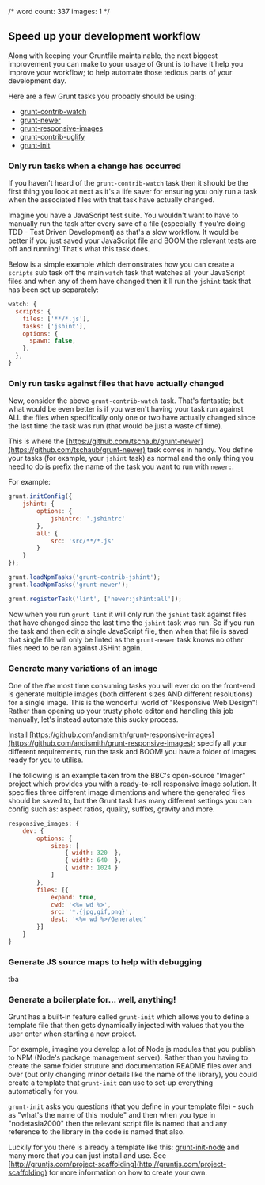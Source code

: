 /*
	word count: 337
	images: 1
*/

## Speed up your development workflow

Along with keeping your Gruntfile maintainable, the next biggest improvement you can make to your usage of Grunt is to have it help you improve your workflow; to help automate those tedious parts of your development day.

Here are a few Grunt tasks you probably should be using:

- [grunt-contrib-watch](https://github.com/gruntjs/grunt-contrib-watch)
- [grunt-newer](https://github.com/tschaub/grunt-newer)
- [grunt-responsive-images](https://github.com/andismith/grunt-responsive-images)
- [grunt-contrib-uglify](https://github.com/gruntjs/grunt-contrib-uglify)
- [grunt-init](http://gruntjs.com/project-scaffolding)

### Only run tasks when a change has occurred

If you haven't heard of the `grunt-contrib-watch` task then it should be the first thing you look at next as it's a life saver for ensuring you only run a task when the associated files with that task have actually changed.

Imagine you have a JavaScript test suite. You wouldn't want to have to manually run the task after every save of a file (especially if you're doing TDD - Test Driven Development) as that's a slow workflow. It would be better if you just saved your JavaScript file and BOOM the relevant tests are off and running! That's what this task does.

Below is a simple example which demonstrates how you can create a `scripts` sub task off the main `watch` task that watches all your JavaScript files and when any of them have changed then it'll run the `jshint` task that has been set up separately:

```js
watch: {
  scripts: {
    files: ['**/*.js'],
    tasks: ['jshint'],
    options: {
      spawn: false,
    },
  },
}
```

### Only run tasks against files that have actually changed

Now, consider the above `grunt-contrib-watch` task. That's fantastic; but what would be even better is if you weren't having your task run against ALL the files when specifically only one or two have actually changed since the last time the task was run (that would be just a waste of time).

This is where the [https://github.com/tschaub/grunt-newer](https://github.com/tschaub/grunt-newer) task comes in handy. You define your tasks (for example, your `jshint` task) as normal and the only thing you need to do is prefix the name of the task you want to run with `newer:`.

For example:

```js
grunt.initConfig({
    jshint: {
        options: {
            jshintrc: '.jshintrc'
        },
        all: {
            src: 'src/**/*.js'
        }
    }
});

grunt.loadNpmTasks('grunt-contrib-jshint');
grunt.loadNpmTasks('grunt-newer');

grunt.registerTask('lint', ['newer:jshint:all']);
```

Now when you run `grunt lint` it will only run the `jshint` task against files that have changed since the last time the `jshint` task was run. So if you run the task and then edit a single JavaScript file, then when that file is saved that single file will only be linted as the `grunt-newer` task knows no other files need to be ran against JSHint again.

### Generate many variations of an image

One of the *the* most time consuming tasks you will ever do on the front-end is generate multiple images (both different sizes AND different resolutions) for a single image. This is the wonderful world of "Responsive Web Design"! Rather than opening up your trusty photo editor and handling this job manually, let's instead automate this sucky process.

Install [https://github.com/andismith/grunt-responsive-images](https://github.com/andismith/grunt-responsive-images); specify all your different requirements, run the task and BOOM! you have a folder of images ready for you to utilise.

The following is an example taken from the BBC's open-source "Imager" project which provides you with a ready-to-roll responsive image solution. It specifies three different image dimentions and where the generated files should be saved to, but the Grunt task has many different settings you can config such as: aspect ratios, quality, suffixs, gravity and more.

```js
responsive_images: {
    dev: {
        options: {
            sizes: [
                { width: 320  },
                { width: 640  },
                { width: 1024 }
            ]
        },
        files: [{
            expand: true,
            cwd: '<%= wd %>',
            src: '*.{jpg,gif,png}',
            dest: '<%= wd %>/Generated'
        }]
    }
}
```

### Generate JS source maps to help with debugging

tba

### Generate a boilerplate for... well, anything!

Grunt has a built-in feature called `grunt-init` which allows you to define a template file that then gets dynamically injected with values that you the user enter when starting a new project.

For example, imagine you develop a lot of Node.js modules that you publish to NPM (Node's package management server). Rather than you having to create the same folder struture and documentation README files over and over (but only changing minor details like the name of the library), you could create a template that `grunt-init` can use to set-up everything automatically for you. 

`grunt-init` asks you questions (that you define in your template file) - such as "what's the name of this module" and then when you type in "nodetasia2000" then the relevant script file is named that and any reference to the library in the code is named that also.

Luckily for you there is already a template like this: [grunt-init-node](https://github.com/gruntjs/grunt-init-node) and many more that you can just install and use. See [http://gruntjs.com/project-scaffolding](http://gruntjs.com/project-scaffolding) for more information on how to create your own.
